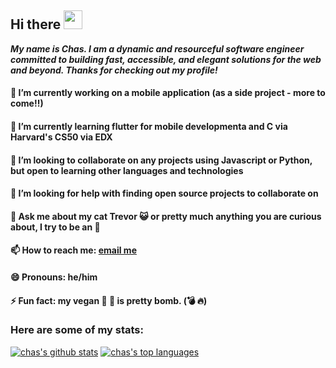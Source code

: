 ## Hi there <img src="https://raw.githubusercontent.com/MartinHeinz/MartinHeinz/master/wave.gif" width="30px">

***My name is Chas. I am a dynamic and resourceful software engineer committed to building fast, accessible, and elegant solutions for the web and beyond. Thanks for checking out my profile!***

<!-- **chas-e/chas-e** is a ✨ _special_ ✨ repository because its `README.md` (this file) appears on your GitHub profile. -->

#### 🔭  I’m currently working on a mobile application (as a side project - more to come!!)
#### 🌱  I’m currently learning flutter for mobile developmenta and C via Harvard's CS50 via EDX
#### 👯  I’m looking to collaborate on any projects using Javascript or Python, but open to learning other languages and technologies
#### 🤔  I’m looking for help with finding open source projects to collaborate on
#### 💬  Ask me about my cat Trevor 😺 or pretty much anything you are curious about, I try to be an 📖 
#### 📫  How to reach me: [email me](mailto:charles@chasengineering.dev)
#### 😄  Pronouns: he/him
#### ⚡  Fun fact: my vegan 🥕 🍰 is pretty bomb. (💣 🔥)

### Here are some of my stats:
[![chas's github stats](https://github-readme-stats.vercel.app/api?username=chas-e&show_icons=true&count_private=true&theme=synthwave)](https://github.com/chas-e/github-readme-stats)
[![chas's top languages](https://github-readme-stats.vercel.app/api/top-langs/?username=chas-e&langs_count=10&theme=synthwave)](https://github.com/chas-e/github-readme-stats)



